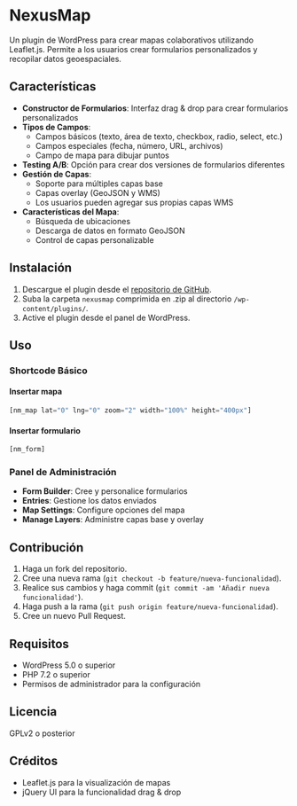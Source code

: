 # NexusMap

Un plugin de WordPress para crear mapas colaborativos utilizando Leaflet.js. Permite a los usuarios crear formularios personalizados y recopilar datos geoespaciales.

## Características

- **Constructor de Formularios**: Interfaz drag & drop para crear formularios personalizados
- **Tipos de Campos**: 
  - Campos básicos (texto, área de texto, checkbox, radio, select, etc.)
  - Campos especiales (fecha, número, URL, archivos)
  - Campo de mapa para dibujar puntos
- **Testing A/B**: Opción para crear dos versiones de formularios diferentes
- **Gestión de Capas**:
  - Soporte para múltiples capas base
  - Capas overlay (GeoJSON y WMS)
  - Los usuarios pueden agregar sus propias capas WMS
- **Características del Mapa**:
  - Búsqueda de ubicaciones
  - Descarga de datos en formato GeoJSON 
  - Control de capas personalizable

## Instalación

1. Descargue el plugin desde el [repositorio de GitHub](https://github.com/EscalaDigital/nexusmap/).
2. Suba la carpeta `nexusmap` comprimida en .zip al directorio `/wp-content/plugins/`.
3. Active el plugin desde el panel de WordPress.

## Uso

### Shortcode Básico

#### Insertar mapa

```php
[nm_map lat="0" lng="0" zoom="2" width="100%" height="400px"]
```

#### Insertar formulario

```php
[nm_form]
```

### Panel de Administración

- **Form Builder**: Cree y personalice formularios
- **Entries**: Gestione los datos enviados
- **Map Settings**: Configure opciones del mapa
- **Manage Layers**: Administre capas base y overlay

## Contribución

1. Haga un fork del repositorio.
2. Cree una nueva rama (`git checkout -b feature/nueva-funcionalidad`).
3. Realice sus cambios y haga commit (`git commit -am 'Añadir nueva funcionalidad'`).
4. Haga push a la rama (`git push origin feature/nueva-funcionalidad`).
5. Cree un nuevo Pull Request.

## Requisitos

- WordPress 5.0 o superior
- PHP 7.2 o superior
- Permisos de administrador para la configuración

## Licencia

GPLv2 o posterior

## Créditos

- Leaflet.js para la visualización de mapas
- jQuery UI para la funcionalidad drag & drop
